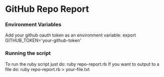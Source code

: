 # GitHub Repo Report
### Environment Variables
Add your github oauth token as an environment variable:
  export GITHUB_TOKEN='your-github-token'
### Running the script
To run the ruby script just do:
  ruby repo-report.rb
If you want to output to a file do:
  ruby repo-report.rb > your-file.txt
